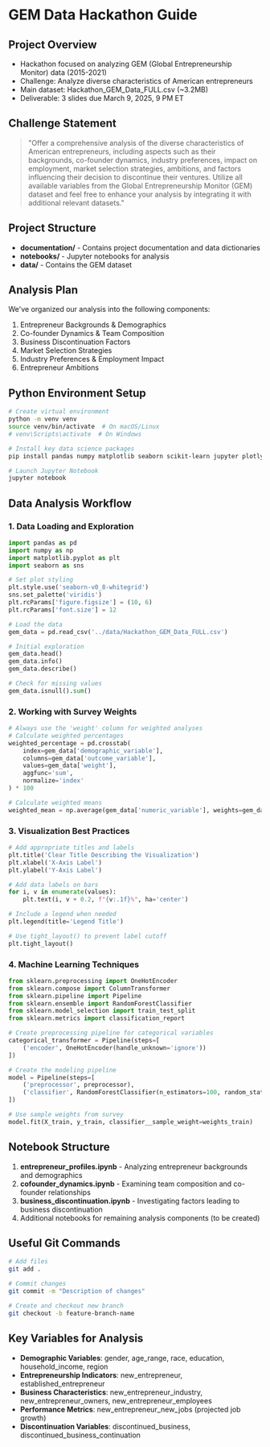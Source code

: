 # GEM Data Hackathon Guide

## Project Overview
- Hackathon focused on analyzing GEM (Global Entrepreneurship Monitor) data (2015-2021)
- Challenge: Analyze diverse characteristics of American entrepreneurs
- Main dataset: Hackathon_GEM_Data_FULL.csv (~3.2MB)
- Deliverable: 3 slides due March 9, 2025, 9 PM ET

## Challenge Statement
> "Offer a comprehensive analysis of the diverse characteristics of American entrepreneurs, including aspects such as their backgrounds, co-founder dynamics, industry preferences, impact on employment, market selection strategies, ambitions, and factors influencing their decision to discontinue their ventures. Utilize all available variables from the Global Entrepreneurship Monitor (GEM) dataset and feel free to enhance your analysis by integrating it with additional relevant datasets."

## Project Structure
- **documentation/** - Contains project documentation and data dictionaries
- **notebooks/** - Jupyter notebooks for analysis
- **data/** - Contains the GEM dataset

## Analysis Plan
We've organized our analysis into the following components:
1. Entrepreneur Backgrounds & Demographics
2. Co-founder Dynamics & Team Composition
3. Business Discontinuation Factors
4. Market Selection Strategies
5. Industry Preferences & Employment Impact
6. Entrepreneur Ambitions

## Python Environment Setup
```bash
# Create virtual environment
python -m venv venv
source venv/bin/activate  # On macOS/Linux
# venv\Scripts\activate  # On Windows

# Install key data science packages
pip install pandas numpy matplotlib seaborn scikit-learn jupyter plotly statsmodels

# Launch Jupyter Notebook
jupyter notebook
```

## Data Analysis Workflow

### 1. Data Loading and Exploration
```python
import pandas as pd
import numpy as np
import matplotlib.pyplot as plt
import seaborn as sns

# Set plot styling
plt.style.use('seaborn-v0_8-whitegrid')
sns.set_palette('viridis')
plt.rcParams['figure.figsize'] = (10, 6)
plt.rcParams['font.size'] = 12

# Load the data
gem_data = pd.read_csv('../data/Hackathon_GEM_Data_FULL.csv')

# Initial exploration
gem_data.head()
gem_data.info()
gem_data.describe()

# Check for missing values
gem_data.isnull().sum()
```

### 2. Working with Survey Weights
```python
# Always use the 'weight' column for weighted analyses
# Calculate weighted percentages
weighted_percentage = pd.crosstab(
    index=gem_data['demographic_variable'],
    columns=gem_data['outcome_variable'],
    values=gem_data['weight'],
    aggfunc='sum',
    normalize='index'
) * 100

# Calculate weighted means
weighted_mean = np.average(gem_data['numeric_variable'], weights=gem_data['weight'])
```

### 3. Visualization Best Practices
```python
# Add appropriate titles and labels
plt.title('Clear Title Describing the Visualization')
plt.xlabel('X-Axis Label')
plt.ylabel('Y-Axis Label')

# Add data labels on bars
for i, v in enumerate(values):
    plt.text(i, v + 0.2, f"{v:.1f}%", ha='center')

# Include a legend when needed
plt.legend(title='Legend Title')

# Use tight_layout() to prevent label cutoff
plt.tight_layout()
```

### 4. Machine Learning Techniques
```python
from sklearn.preprocessing import OneHotEncoder
from sklearn.compose import ColumnTransformer
from sklearn.pipeline import Pipeline
from sklearn.ensemble import RandomForestClassifier
from sklearn.model_selection import train_test_split
from sklearn.metrics import classification_report

# Create preprocessing pipeline for categorical variables
categorical_transformer = Pipeline(steps=[
    ('encoder', OneHotEncoder(handle_unknown='ignore'))
])

# Create the modeling pipeline
model = Pipeline(steps=[
    ('preprocessor', preprocessor),
    ('classifier', RandomForestClassifier(n_estimators=100, random_state=42))
])

# Use sample weights from survey
model.fit(X_train, y_train, classifier__sample_weight=weights_train)
```

## Notebook Structure
1. **entrepreneur_profiles.ipynb** - Analyzing entrepreneur backgrounds and demographics
2. **cofounder_dynamics.ipynb** - Examining team composition and co-founder relationships
3. **business_discontinuation.ipynb** - Investigating factors leading to business discontinuation
4. Additional notebooks for remaining analysis components (to be created)

## Useful Git Commands
```bash
# Add files
git add .

# Commit changes
git commit -m "Description of changes"

# Create and checkout new branch
git checkout -b feature-branch-name
```

## Key Variables for Analysis
- **Demographic Variables**: gender, age_range, race, education, household_income, region
- **Entrepreneurship Indicators**: new_entrepreneur, established_entrepreneur
- **Business Characteristics**: new_entrepreneur_industry, new_entrepreneur_owners, new_entrepreneur_employees
- **Performance Metrics**: new_entrepreneur_new_jobs (projected job growth)
- **Discontinuation Variables**: discontinued_business, discontinued_business_continuation